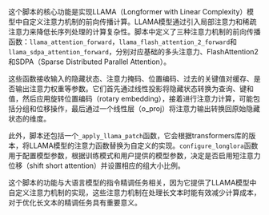 这个脚本的核心功能是实现LLAMA（Longformer with Linear Complexity）模型中自定义注意力机制的前向传播计算。LLAMA模型通过引入局部注意力和稀疏注意力来降低长序列处理的计算复杂性。脚本中定义了三种注意力机制的前向传播函数：`llama_attention_forward`，`llama_flash_attention_2_forward`和`llama_sdpa_attention_forward`，分别对应基础的多头注意力、FlashAttention2和SDPA（Sparse Distributed Parallel Attention）。

这些函数接收输入的隐藏状态、注意力掩码、位置编码、过去的关键值对缓存、是否输出注意力权重等参数。它们首先通过线性投影将隐藏状态转换为查询、键和值，然后应用旋转位置编码（rotary embedding），接着进行注意力计算，可能包括分组和位移操作，最后通过一个线性层（o_proj）将注意力输出转换回原始隐藏状态的维度。

此外，脚本还包括一个`_apply_llama_patch`函数，它会根据transformers库的版本，将LLAMA模型的注意力函数替换为自定义的实现。`configure_longlora`函数用于配置模型参数，根据训练模式和用户提供的模型参数，决定是否启用短注意力位移（shift short attention）并设置相应的组大小比例。

这个脚本的功能与大语言模型的指令精调任务相关，因为它提供了LLAMA模型中自定义注意力机制的实现，这些注意力机制在处理长文本时能有效减少计算成本，对于优化长文本的精调任务具有重要意义。
